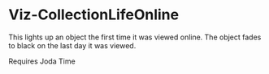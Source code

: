Viz-CollectionLifeOnline
========================

This lights up an object the first time it was viewed online. The object fades to black on the last day it was viewed.

Requires Joda Time
